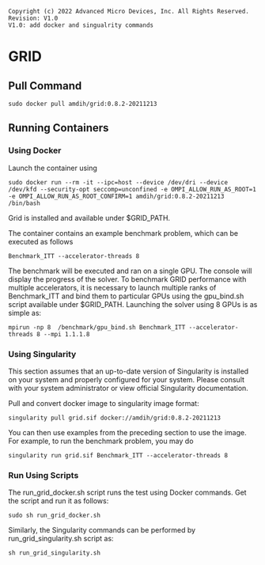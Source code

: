 ```
Copyright (c) 2022 Advanced Micro Devices, Inc. All Rights Reserved.
Revision: V1.0
V1.0: add docker and singualrity commands 
```

# GRID

## Pull Command

```
sudo docker pull amdih/grid:0.8.2-20211213
```

## Running Containers
### Using Docker
Launch the container using
```
sudo docker run --rm -it --ipc=host --device /dev/dri --device /dev/kfd --security-opt seccomp=unconfined -e OMPI_ALLOW_RUN_AS_ROOT=1 -e OMPI_ALLOW_RUN_AS_ROOT_CONFIRM=1 amdih/grid:0.8.2-20211213 /bin/bash
```
Grid is installed and available under $GRID_PATH.

The container contains an example benchmark problem, which can be executed as follows
```
Benchmark_ITT --accelerator-threads 8
```
The benchmark will be executed and ran on a single GPU. The console will display the progress of the solver. To benchmark GRID performance with multiple accelerators, it is necessary to launch multiple ranks of Benchmark_ITT and bind them to particular GPUs using the gpu_bind.sh script available under $GRID_PATH. Launching the solver using 8 GPUs is as simple as:
```
mpirun -np 8  /benchmark/gpu_bind.sh Benchmark_ITT --accelerator-threads 8 --mpi 1.1.1.8
```
### Using Singularity
This section assumes that an up-to-date version of Singularity is installed on your system and properly configured for your system. Please consult with your system administrator or view official Singularity documentation.

Pull and convert docker image to singularity image format:
```
singularity pull grid.sif docker://amdih/grid:0.8.2-20211213
```
You can then use examples from the preceding section to use the image. For example, to run the benchmark problem, you may do
```
singularity run grid.sif Benchmark_ITT --accelerator-threads 8
```
### Run Using Scripts
The run_grid_docker.sh script runs the test using Docker commands. Get the script and run it as follows:
```
sudo sh run_grid_docker.sh
``` 
Similarly, the Singularity commands can be performed by run_grid_singularity.sh script as:
```
sh run_grid_singularity.sh
```
